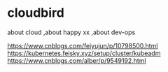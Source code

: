 # cloudbird
 
about cloud ,about happy xx ,about dev-ops
 

https://www.cnblogs.com/feiyujun/p/10798500.html
https://kubernetes.feisky.xyz/setup/cluster/kubeadm
https://www.cnblogs.com/alber/p/9549192.html
